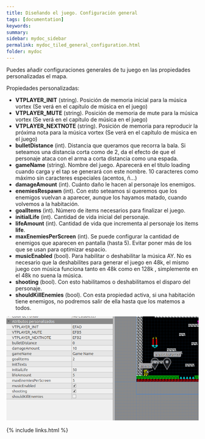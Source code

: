```yaml
---
title: Diseñando el juego. Configuración general
tags: [documentation]
keywords:
summary: 
sidebar: mydoc_sidebar
permalink: mydoc_tiled_general_configuration.html
folder: mydoc
---
```


Puedes añadir configuraciones generales de tu juego en las propiedades personalizadas el mapa.

Propiedades personalizadas:

* **VTPLAYER_INIT** (string). Posición de memoria inicial para la música vortex (Se verá en el capítulo de música en el juego)
* **VTPLAYER_MUTE** (string). Posición de memoria de mute para la música vortex (Se verá en el capítulo de música en el juego)
* **VTPLAYER_NEXTNOTE** (string). Posición de memoria para reproducir la próxima nota para la música vortex (Se verá en el capítulo de música en el juego)
* **bulletDistance** (int). Distancia que queramos que recorra la bala. Si seteamos una distancia corta como de 2, da el efecto de que el personaje ataca con el arma a corta distancia como una espada.
* **gameName** (string). Nombre del juego. Aparecerá en el título loading cuando carga y el tap se generará con este nombre. 10 caracteres como máximo sin caracteres especiales (acentos, ñ...)
* **damageAmount** (int). Cuánto daño le hacen al personaje los enemigos.
* **enemiesRespawn** (int). Con esto seteamos si queremos que los enemigos vuelvan a aparecer, aunque los hayamos matado, cuando volvemos a la habitación.
* **goalItems** (int). Número de items necesarios para finalizar el juego.
* **initialLife** (int). Cantidad de vida inicial del personaje.
* **lifeAmount** (int). Cantidad de vida que incrementa al personaje los items **life**.
* **maxEnemiesPerScreen** (int). Se puede configurar la cantidad de enemigos que aparecen en pantalla (hasta 5). Evitar poner más de los que se usan para optimizar espacio.
* **musicEnabled** (bool). Para habilitar o deshabilitar la música AY. No es necesario que la deshabilites para generar el juego en 48k, el mismo juego con música funciona tanto en 48k como en 128k , simplemente en el 48k no suena la música.
* **shooting** (bool). Con esto habilitamos o deshabilitamos el disparo del personaje.
* **shouldKillEnemies** (bool). Con esta propiedad activa, si una habitación tiene enemigos, no podremos salir de ella hasta que los matemos a todos.

![](images/general_settings.png)

{% include links.html %}

